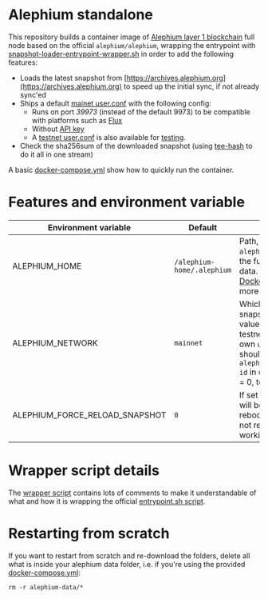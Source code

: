 Alephium standalone
====

This repository builds a container image of [Alephium layer 1 blockchain](https://alephium.org) full node
based on the official `alephium/alephium`, wrapping the entrypoint with [snapshot-loader-entrypoint-wrapper.sh](./snapshot-loader-entrypoint-wrapper.sh)
in order to add the following features:

- Loads the latest snapshot from [https://archives.alephium.org](https://archives.alephium.org) to speed up the initial sync, if not already sync'ed
- Ships a default [mainet user.conf](./user-mainnet.conf) with the following config:
  - Runs on port *39973* (instead of the default 9973) to be compatible with platforms such as [Flux](https://www.runonflux.io/)
  - Without [API key](https://wiki.alephium.org/full-node/Full-Node-More/#api-key)
  - A [testnet user.conf](./user-testnet.conf) is also available for [testing](https://wiki.alephium.org/network/testnet-guide).
- Check the sha256sum of the downloaded snapshot (using [tee-hash](https://github.com/touilleio/tee-hash) to do it all in one stream)

A basic [docker-compose.yml](./docker-compose.yml) show how to quickly run the container.

# Features and environment variable

| Environment variable           | Default                    | Description                                                                                                                                                                                                                     |
|--------------------------------|----------------------------|---------------------------------------------------------------------------------------------------------------------------------------------------------------------------------------------------------------------------------|
| ALEPHIUM_HOME                  | `/alephium-home/.alephium` | Path, inside the official `alephium/alephium`, there the full node stores its data. See the official [Dockerfile.release](https://github.com/alephium/alephium/blob/master/docker/release/Dockerfile.release) for more details. |
| ALEPHIUM_NETWORK               | `mainnet`                  | Which network to load the snapshots for. Possible values are mainnet and testnet. !! If you set your own `user.conf`, this value should match `alephium.network.network-id` in `user.conf` !! (mainnet = 0, testnet = 1)        |
| ALEPHIUM_FORCE_RELOAD_SNAPSHOT | `0`                        | If set to `1`, the database will be dropped at every reboot. Useful for testing, not recommended in working setups.                                                                                                             |                                                                                                                                         |

# Wrapper script details

The [wrapper script](./snapshot-loader-entrypoint-wrapper.sh) contains lots of comments to make it understandable of what and how it is wrapping
the official [entrypoint.sh script](https://github.com/alephium/alephium/blob/master/docker/release/entrypoint.sh).

# Restarting from scratch

If you want to restart from scratch and re-download the folders, delete all what is inside your alephium data folder,
i.e. if you're using the provided [docker-compose.yml](./docker-compose.yml):

```
rm -r alephium-data/*
```
